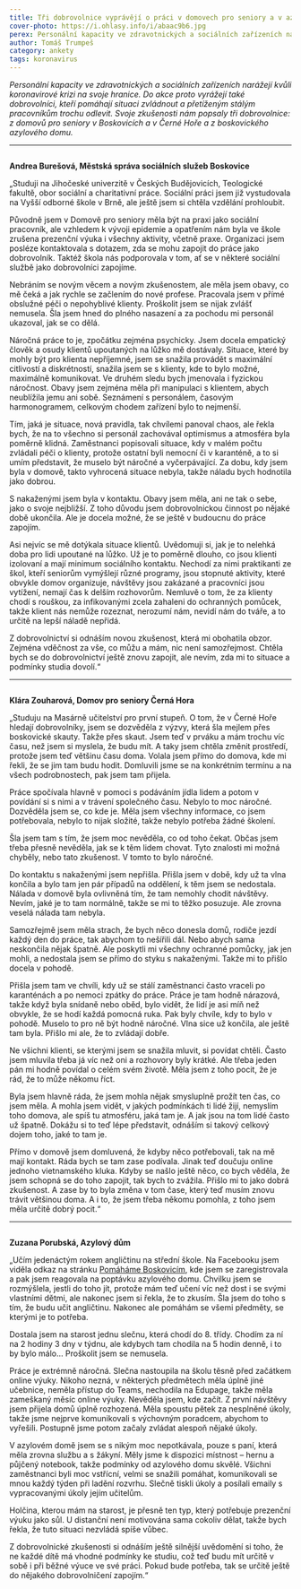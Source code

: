 ```yaml
---
title: Tři dobrovolnice vyprávějí o práci v domovech pro seniory a v azylovém domě
cover-photo: https://i.ohlasy.info/i/abaac9b6.jpg
perex: Personální kapacity ve zdravotnických a sociálních zařízeních narážejí kvůli koronavirové krizi na svoje hranice. Do akce proto vyrážejí také dobrovolníci, kteří pomáhají situaci zvládnout.
author: Tomáš Trumpeš
category: ankety
tags: koronavirus
---
```


*Personální kapacity ve zdravotnických a sociálních zařízeních narážejí kvůli koronavirové krizi na svoje hranice. Do akce proto vyrážejí také dobrovolníci, kteří pomáhají situaci zvládnout a přetíženým stálým pracovníkům trochu odlevit. Svoje zkušenosti nám popsaly tři dobrovolnice: z domovů pro seniory v Boskovicích a v Černé Hoře a z boskovického azylového domu.*

---

<img class="profile-picture" src="https://i.ohlasy.info/i/b2732c1c.jpeg" alt="">

**Andrea Burešová, Městská správa sociálních služeb Boskovice**

„Studuji na Jihočeské univerzitě v Českých Budějovicích, Teologické fakultě, obor sociální a charitativní práce. Sociální práci jsem již vystudovala na Vyšší odborné škole v Brně, ale ještě jsem si chtěla vzdělání prohloubit.

Původně jsem v Domově pro seniory měla být na praxi jako sociální pracovník, ale vzhledem k vývoji epidemie a opatřením nám byla ve škole zrušena prezenční výuka i všechny aktivity, včetně praxe. Organizaci jsem posléze kontaktovala s dotazem, zda se mohu zapojit do práce jako dobrovolník. Taktéž škola nás podporovala v tom, ať se v některé sociální službě jako dobrovolníci zapojíme.

Nebráním se novým věcem a novým zkušenostem, ale měla jsem obavy, co mě čeká a jak rychle se začlením do nové profese. Pracovala jsem v přímé obslužné péči o nepohyblivé klienty. Proškolit jsem se nijak zvlášť nemusela. Šla jsem hned do plného nasazení a za pochodu mi personál ukazoval, jak se co dělá.

Náročná práce to je, zpočátku zejména psychicky. Jsem docela empatický člověk a osudy klientů upoutaných na lůžko mě dostávaly. Situace, které by mohly být pro klienta nepříjemné, jsem se snažila provádět s maximální citlivostí a diskrétností, snažila jsem se s klienty, kde to bylo možné, maximálně komunikovat. Ve druhém sledu bych jmenovala i fyzickou náročnost. Obavy jsem zejména měla při manipulaci s klientem, abych neublížila jemu ani sobě. Seznámení s personálem, časovým harmonogramem, celkovým chodem zařízení bylo to nejmenší.

Tím, jaká je situace, nová pravidla, tak chvílemi panoval chaos, ale řekla bych, že na to všechno si personál zachovával optimismus a atmosféra byla poměrně klidná. Zaměstnanci popisovali situace, kdy v malém počtu zvládali péči o klienty, protože ostatní byli nemocní či v karanténě, a to si umím představit, že muselo být náročné a vyčerpávající. Za dobu, kdy jsem byla v domově, takto vyhrocená situace nebyla, takže náladu bych hodnotila jako dobrou. 

S nakaženými jsem byla v kontaktu. Obavy jsem měla, ani ne tak o sebe, jako o svoje nejbližší. Z toho důvodu jsem dobrovolnickou činnost po nějaké době ukončila. Ale je docela možné, že se ještě v budoucnu do práce zapojím.

Asi nejvíc se mě dotýkala situace klientů. Uvědomuji si, jak je to nelehká doba pro lidi upoutané na lůžko. Už je to poměrně dlouho, co jsou klienti izolovaní a mají minimum sociálního kontaktu. Nechodí za nimi praktikanti ze škol, kteří seniorům vymýšlejí různé programy, jsou stopnuté aktivity, které obvykle domov organizuje, návštěvy jsou zakázané a pracovníci jsou vytížení, nemají čas k delším rozhovorům. Nemluvě o tom, že za klienty chodí s rouškou, za infikovanými zcela zahaleni do ochranných pomůcek, takže klient nás nemůže rozeznat, nerozumí nám, nevidí nám do tváře, a to určitě na lepší náladě nepřidá.

Z dobrovolnictví si odnáším novou zkušenost, která mi obohatila obzor. Zejména vděčnost za vše, co můžu a mám, nic není samozřejmost. Chtěla bych se do dobrovolnictví ještě znovu zapojit, ale nevím, zda mi to situace a podmínky studia dovolí.“

---

<img class="profile-picture" src="https://i.ohlasy.info/i/ae563a30.jpg" alt="">

**Klára Zouharová, Domov pro seniory Černá Hora**

„Studuju na Masárně učitelství pro první stupeň. O tom, že v Černé Hoře hledají dobrovolníky, jsem se dozvěděla z výzvy, která šla mejlem přes boskovické skauty. Takže přes skaut. Jsem teď v prváku a mám trochu víc času, než jsem si myslela, že budu mít. A taky jsem chtěla změnit prostředí, protože jsem teď většinu času doma. Volala jsem přímo do domova, kde mi řekli, že se jim tam budu hodit. Domluvili jsme se na konkrétním termínu a na všech podrobnostech, pak jsem tam přijela.

Práce spočívala hlavně v pomoci s podáváním jídla lidem a potom v povídání si s nimi a v trávení společného času. Nebylo to moc náročné. Dozvěděla jsem se, co kde je. Měla jsem všechny informace, co jsem potřebovala, nebylo to nijak složité, takže nebylo potřeba žádné školení.

Šla jsem tam s tím, že jsem moc nevěděla, co od toho čekat. Občas jsem třeba přesně nevěděla, jak se k těm lidem chovat. Tyto znalosti mi možná chyběly, nebo tato zkušenost. V tomto to bylo náročné.

Do kontaktu s nakaženými jsem nepřišla. Přišla jsem v době, kdy už ta vlna končila a bylo tam jen pár případů na oddělení, k těm jsem se nedostala. Nálada v domově byla ovlivněná tím, že tam nemohly chodit návštěvy. Nevím, jaké je to tam normálně, takže se mi to těžko posuzuje. Ale zrovna veselá nálada tam nebyla.

Samozřejmě jsem měla strach, že bych něco donesla domů, rodiče jezdí každý den do práce, tak abychom to nešířili dál. Nebo abych sama neskončila nějak špatně. Ale poskytli mi všechny ochranné pomůcky, jak jen mohli, a nedostala jsem se přímo do styku s nakaženými. Takže mi to přišlo docela v pohodě.

Přišla jsem tam ve chvíli, kdy už se stálí zaměstnanci často vraceli po karanténách a po nemoci zpátky do práce. Práce je tam hodně nárazová, takže když byla snídaně nebo oběd, bylo vidět, že lidí je asi míň než obvykle, že se hodí každá pomocná ruka. Pak byly chvíle, kdy to bylo v pohodě. Muselo to pro ně být hodně náročné. Vlna sice už končila, ale ještě tam byla. Přišlo mi ale, že to zvládají dobře.

Ne všichni klienti, se kterými jsem se snažila mluvit, si povídat chtěli. Často jsem mluvila třeba já víc než oni a rozhovory byly krátké. Ale třeba jeden pán mi hodně povídal o celém svém životě. Měla jsem z toho pocit, že je rád, že to může někomu říct. 

Byla jsem hlavně ráda, že jsem mohla nějak smysluplně prožít ten čas, co jsem měla. A mohla jsem vidět, v jakých podmínkách ti lidé žijí, nemyslím toho domova, ale spíš tu atmosféru, jaká tam je. A jak jsou na tom lidé často už špatně. Dokážu si to teď lépe představit, odnáším si takový celkový dojem toho, jaké to tam je.

Přímo v domově jsem domluvená, že kdyby něco potřebovali, tak na mě mají kontakt. Ráda bych se tam zase podívala. Jinak teď doučuju online jednoho vietnamského kluka. Kdyby se našlo ještě něco, co bych věděla, že jsem schopná se do toho zapojit, tak bych to zvážila. Přišlo mi to jako dobrá zkušenost. A zase by to byla změna v tom čase, který teď musím znovu trávit většinou doma. A i to, že jsem třeba někomu pomohla, z toho jsem měla určitě dobrý pocit.“

---

<img class="profile-picture" src="https://i.ohlasy.info/i/f93230af.jpg" alt="">

**Zuzana Porubská, Azylový dům**

„Učím jedenáctým rokem angličtinu na střední škole. Na Facebooku jsem viděla odkaz na stránku [Pomáháme Boskovicím](https://www.pomahameboskovicim.cz), kde jsem se zaregistrovala a pak jsem reagovala na poptávku azylového domu. Chvilku jsem se rozmýšlela, jestli do toho jít, protože mám teď učení víc než dost i se svými vlastními dětmi, ale nakonec jsem si řekla, že to zkusím. Šla jsem do toho s tím, že budu učit angličtinu. Nakonec ale pomáhám se všemi předměty, se kterými je to potřeba.

Dostala jsem na starost jednu slečnu, která chodí do 8. třídy. Chodím za ní na 2 hodiny 3 dny v týdnu, ale kdybych tam chodila na 5 hodin denně, i to by bylo málo… Proškolit jsem se nemusela.

Práce je extrémně náročná. Slečna nastoupila na školu těsně před začátkem online výuky. Nikoho nezná, v některých předmětech měla úplně jiné učebnice, neměla přístup do Teams, nechodila na Edupage, takže měla zameškaný měsíc online výuky. Nevěděla jsem, kde začít. Z první návštěvy jsem přijela domů úplně rozhozená. Měla spoustu pětek za nesplněné úkoly, takže jsme nejprve komunikovali s výchovným poradcem, abychom to vyřešili. Postupně jsme potom začaly zvládat alespoň nějaké úkoly.

V azylovém domě jsem se s nikým moc nepotkávala, pouze s paní, která měla zrovna službu a s žákyní. Měly jsme k dispozici místnost – hernu a půjčený notebook, takže podmínky od azylového domu skvělé. Všichni zaměstnanci byli moc vstřícní, velmi se snažili pomáhat, komunikovali se mnou každý týden při ladění rozvrhu. Slečně tiskli úkoly a posílali emaily s vypracovanými úkoly jejím učitelům.

Holčina, kterou mám na starost, je přesně ten typ, který potřebuje prezenční výuku jako sůl. U distanční není motivována sama cokoliv dělat, takže bych řekla, že tuto situaci nezvládá spíše vůbec. 

Z dobrovolnické zkušenosti si odnáším ještě silnější uvědomění si toho, že ne každé dítě má vhodné podmínky ke studiu, což teď budu mít určitě v sobě i při běžné výuce ve své práci. Pokud bude potřeba, tak se určitě ještě do nějakého dobrovolničení zapojím.“
